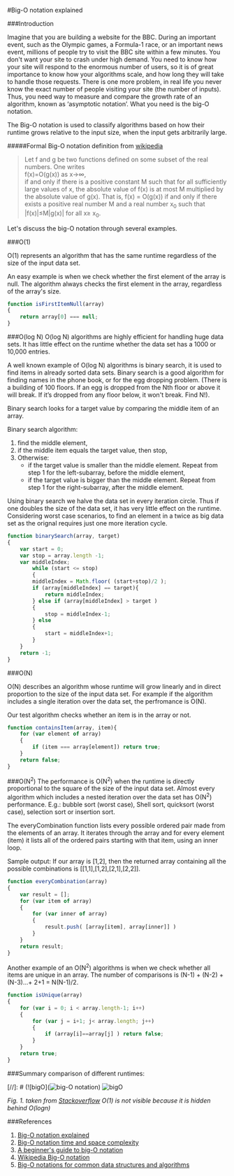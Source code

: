 #Big-O notation explained  

###Introduction

Imagine that you are building a website for the BBC.
During an important event, such as the Olympic games, a Formula-1 race, or an important news event, millions of people try to visit the BBC site within a few minutes. You don't want your site to crash under high demand.
You need to know how your site will respond to the enormous number of users, so it is of great importance to know how your algorithms scale, and how long they will take to handle those requests.
There is one more problem, in real life you never know the exact number of people visiting your site (the number of inputs). Thus, you need way to measure and compare the growth rate of an algorithm, known as ‘asymptotic notation’.
What you need is the big-O notation.

The Big-O notation is used to classify algorithms based on how their runtime grows relative to the input size, when the input gets arbitrarily large. 
 
#####Formal Big-O notation definition from [wikipedia](https://en.wikipedia.org/wiki/Big_O_notation)
 
>Let f and g be two functions defined on some subset of the real numbers. One writes  
>f(x)=O(g(x)) as  x&rarr;&infin;,  
>if and only if there is a positive constant M such that for all sufficiently large values of x, 
>the absolute value of f(x) is at most M multiplied by the absolute value of g(x). That is, f(x) = O(g(x)) 
>if and only if there exists a positive real number M and a real number x<sub>0</sub> such that  
> |f(x)|&le;M|g(x)| for all x&ge; x<sub>0</sub>.
 
 
Let's discuss the big-O notation through several examples.

###O(1)
                                                          
O(1) represents an algorithm that has the same runtime regardless of the size of the input data set.

An easy example is when we check whether the first element of the array is null. The algorithm always checks 
the first element in the array, regardless of the array's size.

```javascript
function isFirstItemNull(array)
{
	return array[0] === null;
}
```


###O(log N)
O(log N) algorithms are highly efficient for handling huge data sets. It has little effect on the runtime whether the data set has a 1000 or 10,000 entries.

A well known example of O(log N) algorithms is binary search,  it is used to find items
in already sorted data sets. Binary search is a good algorithm for finding 
names in the phone book, or for the egg dropping problem. (There is a building of 100 floors. If an egg is dropped from the Nth floor or above it will break. 
If it’s dropped from any floor below, it won't break. Find N!). 

Binary search looks for a target value by comparing the middle item of an array.

Binary search algorithm:   
1. find the middle element,  
2. if the middle item equals  the target value, then stop,  
3. Otherwise:  
	* if the target value is smaller than the middle element. Repeat from step 1 for the left-subarray, before the middle element,  
	* if the target value is bigger than the middle element. Repeat from step 1 for the right-subarray, after the middle element.  

	
Using binary search we halve the data set in every iteration circle. Thus if one doubles the size of the data set, it has very little effect on the runtime. 
Considering worst case scenarios, to find an element
 in a twice as big data set as the orignal requires just one more iteration cycle.
	
```javascript
function binarySearch(array, target)
{
	var start = 0;
	var stop = array.length -1;
	var middleIndex;
		while (start <= stop)
		{
		middleIndex = Math.floor( (start+stop)/2 );
		if (array[middleIndex] == target){
			return middleIndex;
		} else if (array[middleIndex] > target )
		{
			stop = middleIndex-1;
		} else
		{
			start = middleIndex+1;
		}
	}
	return -1;
}
```

###O(N)

O(N) describes an algorithm whose runtime will grow linearly and in direct proportion to the size of the input data set. For example  if the algorithm includes a single iteration
 over the data set, the perfromance is O(N). 

Our test algorithm checks whether an item is in the array or not.
```javascript
function containsItem(array, item){
	for (var element of array)
	{
		if (item === array[element]) return true;
	}
	return false;
}
```

###O(N<sup>2</sup>)
The performance is O(N<sup>2</sup>) when the runtime is directly proportional to the square of the size of the input data set.
Almost every algorithm which includes a nested iteration over the data set has O(N<sup>2</sup>) performance.
E.g.: bubble sort (worst case), Shell sort, quicksort (worst case), selection sort or insertion sort.

The everyCombination function lists every possible ordered pair made from the elements of an array.
It iterates through the array and for every element (item) it lists all of the ordered pairs starting with that item, using an inner loop. 

Sample output: If our array is [1,2], then the returned array containing all the possible combinations is [[1,1],[1,2],[2,1],[2,2]]. 
 
```javascript
function everyCombination(array)
{
	var result = [];
	for (var item of array)
	{
		for (var inner of array)
		{
			result.push( [array[item], array[inner]] )
		}
	}
	return result;
}
```
Another example of an  O(N<sup>2</sup>) algorithms is when we check whether all items are unique in an array. The number of comparisons is 
(N-1) + (N-2) + (N-3)...+ 2+1 = N(N-1)/2.

```javascript
function isUnique(array)
{
	for (var i = 0; i < array.length-1; i++)
	{
		for (var j = i+1; j< array.length; j++)
		{
			if (array[i]==array[j] ) return false;
		}
	}
	return true;
}
```

###Summary comparison of different runtimes:

[//]: # (![bigO](![big-O notation](/images/big-o-notation.png))
![bigO](http://i.stack.imgur.com/ia6VB.png)

*Fig. 1. taken from [Stackoverflow](http://stackoverflow.com/questions/4317414/polynomial-time-and-exponential-time)
 O(1) is not visible because it is hidden behind O(logn)*

###References
1. [Big-O notation explained](https://justin.abrah.ms/computer-science/big-o-notation-explained.html)
2. [Big-O notation time and space complexity](https://www.interviewcake.com/article/java/big-o-notation-time-and-space-complexity)
3. [A beginner's guide to big-O notation](https://rob-bell.net/2009/06/a-beginners-guide-to-big-o-notation/)
4. [Wikipedia Big-O notation](https://en.wikipedia.org/wiki/Big_O_notation)
5. [Big-O notations for common data structures and algorithms](http://bigocheatsheet.com/)
